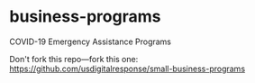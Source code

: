 # business-programs
COVID-19 Emergency Assistance Programs

Don't fork this repo—fork this one: https://github.com/usdigitalresponse/small-business-programs
